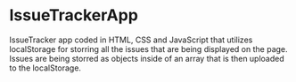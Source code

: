 # IssueTrackerApp
IssueTracker app coded in HTML, CSS and JavaScript that utilizes localStorage for storring all the issues that are being displayed on the page.
Issues are being storred as objects inside of an array that is then uploaded to the localStorage.
